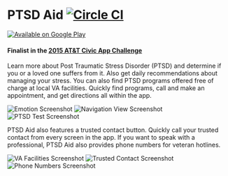 # PTSD Aid [![Circle CI](https://circleci.com/gh/TylerCarberry/PTSD-Aid.svg?style=svg)](https://circleci.com/gh/TylerCarberry/PTSD-Aid)

[![Available on Google Play](https://cloud.githubusercontent.com/assets/6628497/12313130/db2133a6-ba32-11e5-883f-636fac12c0cb.png)](https://play.google.com/store/apps/details?id=com.tytanapps.ptsd)

#### Finalist in the [2015 AT&T Civic App Challenge](http://njcivicapp.com/)

Learn more about Post Traumatic Stress Disorder (PTSD) and determine if you or a loved one suffers from it. Also get daily recommendations about managing your stress.
You can also find PTSD programs offered free of charge at local VA facilities. Quickly find programs, call and make an appointment, and get directions all within the app.

![Emotion Screenshot](https://cloud.githubusercontent.com/assets/6628497/16568438/2c6b3d5e-41f8-11e6-9f47-fc8011783096.png)  ![Navigation View Screenshot](https://cloud.githubusercontent.com/assets/6628497/16568446/3949223e-41f8-11e6-8acf-9524ed44e78f.png)  ![PTSD Test Screenshot](https://cloud.githubusercontent.com/assets/6628497/16568454/57aedbba-41f8-11e6-81f2-4104fd2ec375.png)





PTSD Aid also features a trusted contact button. Quickly call your trusted contact from every screen in the app. If you want to speak with a professional, PTSD Aid also provides phone numbers for veteran hotlines.

![VA Facilities Screenshot](https://cloud.githubusercontent.com/assets/6628497/16568449/44fc921e-41f8-11e6-994c-5253a3d3e4f5.png)  ![Trusted Contact Screenshot](https://cloud.githubusercontent.com/assets/6628497/16568424/04a29aba-41f8-11e6-98ad-c016a7fe79e6.png)  ![Phone Numbers Screenshot](https://cloud.githubusercontent.com/assets/6628497/16568452/4f15cebe-41f8-11e6-9acd-c685bfd6b9b7.png)
